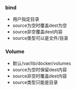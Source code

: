 ### bind
- 用户指定目录
- source为空时覆盖dest为空
- source非空覆盖dest内容
- source类型可以是文件/目录



### Volume
- 默认/var/lib/docker/volumes
- source为空时保留dest内容
- source非空时覆盖dest内容
- source类型只能是目录

